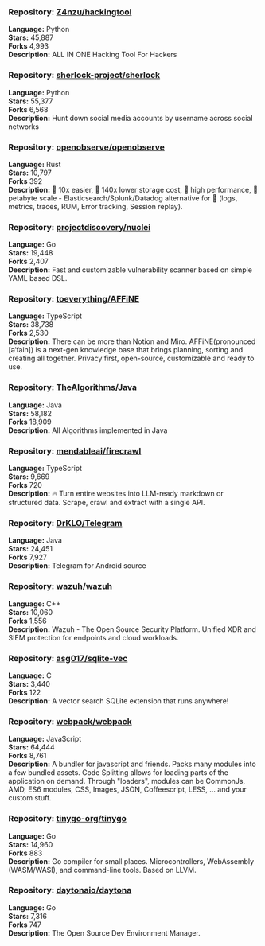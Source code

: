 ### **Repository:** [Z4nzu/hackingtool](https://github.com/Z4nzu/hackingtool)  

**Language:** Python  
**Stars:** 45,887  
**Forks** 4,993  
**Description:** ALL IN ONE Hacking Tool For Hackers  

### **Repository:** [sherlock-project/sherlock](https://github.com/sherlock-project/sherlock)  

**Language:** Python  
**Stars:** 55,377  
**Forks** 6,568  
**Description:** Hunt down social media accounts by username across social networks  

### **Repository:** [openobserve/openobserve](https://github.com/openobserve/openobserve)  

**Language:** Rust  
**Stars:** 10,797  
**Forks** 392  
**Description:** 🚀 10x easier, 🚀 140x lower storage cost, 🚀 high performance, 🚀 petabyte scale - Elasticsearch/Splunk/Datadog alternative for 🚀 (logs, metrics, traces, RUM, Error tracking, Session replay).  

### **Repository:** [projectdiscovery/nuclei](https://github.com/projectdiscovery/nuclei)  

**Language:** Go  
**Stars:** 19,448  
**Forks** 2,407  
**Description:** Fast and customizable vulnerability scanner based on simple YAML based DSL.  

### **Repository:** [toeverything/AFFiNE](https://github.com/toeverything/AFFiNE)  

**Language:** TypeScript  
**Stars:** 38,738  
**Forks** 2,530  
**Description:** There can be more than Notion and Miro. AFFiNE(pronounced [ə‘fain]) is a next-gen knowledge base that brings planning, sorting and creating all together. Privacy first, open-source, customizable and ready to use.  

### **Repository:** [TheAlgorithms/Java](https://github.com/TheAlgorithms/Java)  

**Language:** Java  
**Stars:** 58,182  
**Forks** 18,909  
**Description:** All Algorithms implemented in Java  

### **Repository:** [mendableai/firecrawl](https://github.com/mendableai/firecrawl)  

**Language:** TypeScript  
**Stars:** 9,669  
**Forks** 720  
**Description:** 🔥 Turn entire websites into LLM-ready markdown or structured data. Scrape, crawl and extract with a single API.  

### **Repository:** [DrKLO/Telegram](https://github.com/DrKLO/Telegram)  

**Language:** Java  
**Stars:** 24,451  
**Forks** 7,927  
**Description:** Telegram for Android source  

### **Repository:** [wazuh/wazuh](https://github.com/wazuh/wazuh)  

**Language:** C++  
**Stars:** 10,060  
**Forks** 1,556  
**Description:** Wazuh - The Open Source Security Platform. Unified XDR and SIEM protection for endpoints and cloud workloads.  

### **Repository:** [asg017/sqlite-vec](https://github.com/asg017/sqlite-vec)  

**Language:** C  
**Stars:** 3,440  
**Forks** 122  
**Description:** A vector search SQLite extension that runs anywhere!  

### **Repository:** [webpack/webpack](https://github.com/webpack/webpack)  

**Language:** JavaScript  
**Stars:** 64,444  
**Forks** 8,761  
**Description:** A bundler for javascript and friends. Packs many modules into a few bundled assets. Code Splitting allows for loading parts of the application on demand. Through "loaders", modules can be CommonJs, AMD, ES6 modules, CSS, Images, JSON, Coffeescript, LESS, ... and your custom stuff.  

### **Repository:** [tinygo-org/tinygo](https://github.com/tinygo-org/tinygo)  

**Language:** Go  
**Stars:** 14,960  
**Forks** 883  
**Description:** Go compiler for small places. Microcontrollers, WebAssembly (WASM/WASI), and command-line tools. Based on LLVM.  

### **Repository:** [daytonaio/daytona](https://github.com/daytonaio/daytona)  

**Language:** Go  
**Stars:** 7,316  
**Forks** 747  
**Description:** The Open Source Dev Environment Manager.  

